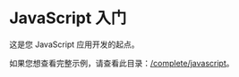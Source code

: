 # JavaScript 入门

这是您 JavaScript 应用开发的起点。

如果您想查看完整示例，请查看此目录：[/complete/javascript](../complete/javascript/)。